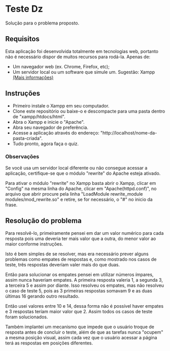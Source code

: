 # Teste Dz
Solução para o problema proposto.

## Requisitos
Esta aplicação foi desenvolvida totalmente em tecnologias web, portanto não é necessário dispor de muitos recursos para rodá-la. Apenas de:

* Um navegador web (ex. Chrome, Firefox, etc);
* Um servidor local ou um software que simule um. Sugestão: Xampp [(Mais informações)](https://www.apachefriends.org/pt_br/index.html)

## Instruções
* Primeiro instale o Xampp em seu computador.
* Clone este repositório ou baixe-o e descompacte para uma pasta dentro de "xampp/htdocs/html".
* Abra o Xampp e inicie o "Apache".
* Abra seu navegador de preferência.
* Acesse a aplicação através do endereço: "http://localhost/nome-da-pasta-criada".
* Tudo pronto, agora faça o quiz.

### Observações
Se você usa um servidor local diferente ou não consegue acessar a aplicação, certifique-se que o módulo "rewrite" do Apache esteja ativado. 

Para ativar o módulo "rewrite" no Xampp basta abrir o Xampp, clicar em "Config" na mesma linha do Apache, clicar em "Apache(httpd.conf)", no arquivo que abrir procure pela linha "LoadModule rewrite_module modules/mod_rewrite.so" e retire, se for necessário, o "#" no inicio da frase.


## Resolução do problema
Para resolvê-lo, primeiramente pensei em dar um valor numérico para cada resposta pois uma deveria ter mais valor que a outra, do menor valor ao maior conforme instruções.

Isto é bem simples de se resolver, mas era necessário prever alguns problemas como empates de respostas e, como mostrado nos casos de teste, três respostas deveríam valer mais do que duas.

Então para solucionar os empates pensei em utilizar números ímpares, assim nunca haveriam empates. A primeira resposta valeria 1, a segunda 3, a terceira 5 e assim por diante. Isso resolveu os empates, mas não resolveu o caso de teste 5, pois as 3 primeiras respostas somavam 9 e as duas últimas 16 gerando outro resultado.

Então usei valores entre 10 e 14, dessa forma não é possível haver empates e 3 respostas teríam maior valor que 2. Assim todos os casos de teste foram solucionados.

Também implantei um mecanismo que impede que o usuário troque de resposta antes de concluir o teste, além de que as tarefas nunca "ocupem" a mesma posição visual, assim cada vez que o usuário acessar a página terá as respostas em posições diferentes.
